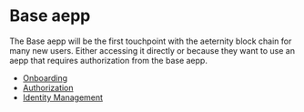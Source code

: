 # Base aepp

The Base aepp will be the first touchpoint with the aeternity block chain for many new users. Either accessing it directly or because they want to use an aepp that requires authorization from the base aepp.


* [Onboarding](onboarding.md)
* [Authorization](authorization.md)
* [Identity Management](identity-management.md)
